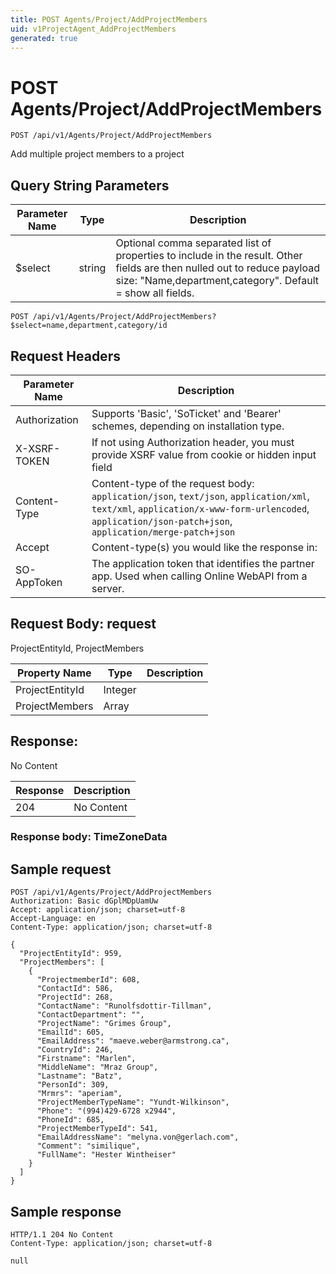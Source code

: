 ```yaml
---
title: POST Agents/Project/AddProjectMembers
uid: v1ProjectAgent_AddProjectMembers
generated: true
---
```


# POST Agents/Project/AddProjectMembers

```http
POST /api/v1/Agents/Project/AddProjectMembers
```

Add multiple project members to a project







## Query String Parameters

| Parameter Name | Type |  Description |
|----------------|------|--------------|
| $select | string |  Optional comma separated list of properties to include in the result. Other fields are then nulled out to reduce payload size: "Name,department,category". Default = show all fields. |

```http
POST /api/v1/Agents/Project/AddProjectMembers?$select=name,department,category/id
```


## Request Headers

| Parameter Name | Description |
|----------------|-------------|
| Authorization  | Supports 'Basic', 'SoTicket' and 'Bearer' schemes, depending on installation type. |
| X-XSRF-TOKEN   | If not using Authorization header, you must provide XSRF value from cookie or hidden input field |
| Content-Type | Content-type of the request body: `application/json`, `text/json`, `application/xml`, `text/xml`, `application/x-www-form-urlencoded`, `application/json-patch+json`, `application/merge-patch+json` |
| Accept         | Content-type(s) you would like the response in:  |
| SO-AppToken | The application token that identifies the partner app. Used when calling Online WebAPI from a server. |

## Request Body: request 

ProjectEntityId, ProjectMembers 

| Property Name | Type |  Description |
|----------------|------|--------------|
| ProjectEntityId | Integer |  |
| ProjectMembers | Array |  |

## Response:

No Content

| Response | Description |
|----------------|-------------|
| 204 | No Content |

### Response body: TimeZoneData


## Sample request

```http!
POST /api/v1/Agents/Project/AddProjectMembers
Authorization: Basic dGplMDpUamUw
Accept: application/json; charset=utf-8
Accept-Language: en
Content-Type: application/json; charset=utf-8

{
  "ProjectEntityId": 959,
  "ProjectMembers": [
    {
      "ProjectmemberId": 608,
      "ContactId": 586,
      "ProjectId": 268,
      "ContactName": "Runolfsdottir-Tillman",
      "ContactDepartment": "",
      "ProjectName": "Grimes Group",
      "EmailId": 605,
      "EmailAddress": "maeve.weber@armstrong.ca",
      "CountryId": 246,
      "Firstname": "Marlen",
      "MiddleName": "Mraz Group",
      "Lastname": "Batz",
      "PersonId": 309,
      "Mrmrs": "aperiam",
      "ProjectMemberTypeName": "Yundt-Wilkinson",
      "Phone": "(994)429-6728 x2944",
      "PhoneId": 685,
      "ProjectMemberTypeId": 541,
      "EmailAddressName": "melyna.von@gerlach.com",
      "Comment": "similique",
      "FullName": "Hester Wintheiser"
    }
  ]
}
```

## Sample response

```http_
HTTP/1.1 204 No Content
Content-Type: application/json; charset=utf-8

null
```